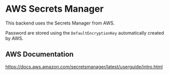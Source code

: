 # AWS Secrets Manager

This backend uses the Secrets Manager from AWS.

Password are stored using the `DefaultEncryptionKey` automatically created by AWS.

## AWS Documentation

https://docs.aws.amazon.com/secretsmanager/latest/userguide/intro.html
